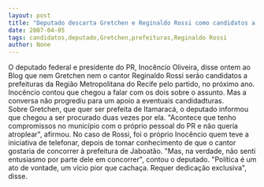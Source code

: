 ```yaml
---
layout: post
title: "Deputado descarta Gretchen e Reginaldo Rossi como candidatos a prefeituras pelo PR"
date: 2007-04-05
tags: candidatos,deputado,Gretchen,prefeituras,Reginaldo Rossi
author: None
---
```

O deputado federal e presidente do PR, Inocêncio Oliveira, disse ontem ao Blog que nem Gretchen nem o cantor Reginaldo Rossi serão candidatos a prefeituras da Região Metropolitana do Recife pelo partido, no próximo ano.
Inocêncio contou que chegou a falar com os dois sobre o assunto. Mas a conversa não progrediu para um apoio a eventuais candidadturas.
Sobre&nbsp;Gretchen, que quer ser prefeita de Itamaracá, o deputado informou que chegou a ser procurado duas vezes por ela. \"Acontece que tenho compromissos no município com o próprio pessoal do PR e não queria atroplear\", afirmou.
No caso de&nbsp;Rossi, foi o próprio Inocêncio quem teve a iniciativa de telefonar, depois de tomar conhecimento de que o cantor gostaria de concorrer à prefeitura de Jaboatão.
\"Mas, na verdade, não senti entusiasmo por parte dele em concorrer\", contou o deputado. \"Política é um ato de vontade, um vício pior que cachaça. Requer dedicação exclusiva\", disse. 